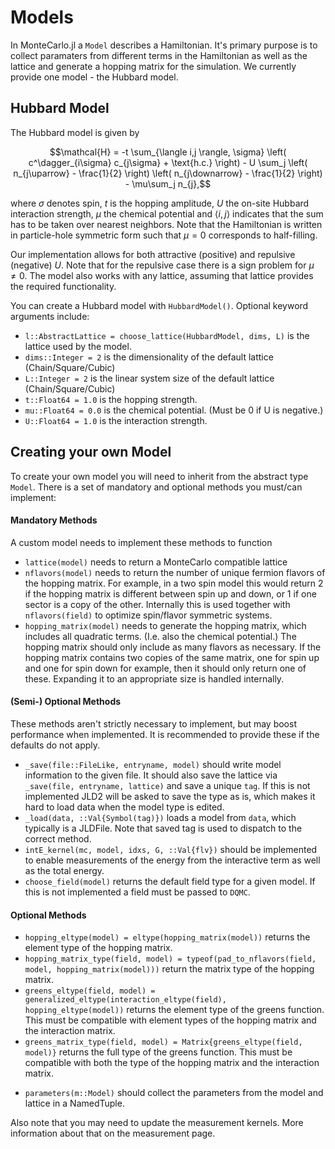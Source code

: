 # Models

In MonteCarlo.jl a `Model` describes a Hamiltonian. It's primary purpose is to collect paramaters from different terms in the Hamiltonian as well as the lattice and generate a hopping matrix for the simulation. We currently provide one model - the Hubbard model.
## Hubbard Model

The  Hubbard model is given by

```math
\mathcal{H} = -t \sum_{\langle i,j \rangle, \sigma} \left( c^\dagger_{i\sigma} c_{j\sigma} + \text{h.c.} \right) - U \sum_j \left( n_{j\uparrow} - \frac{1}{2} \right) \left( n_{j\downarrow} - \frac{1}{2} \right) - \mu\sum_j n_{j},
```

where $\sigma$ denotes spin, $t$ is the hopping amplitude, $U$ the on-site Hubbard interaction strength, $\mu$ the chemical potential and $\langle i, j \rangle$ indicates that the sum has to be taken over nearest neighbors. Note that the Hamiltonian is written in particle-hole symmetric form such that $\mu = 0$ corresponds to half-filling.

Our implementation allows for both attractive (positive) and repulsive (negative) $U$. Note that for the repulsive case there is a sign problem for $\mu \ne 0$. The model also works with any lattice, assuming that lattice provides the required functionality. 

You can create a Hubbard model with `HubbardModel()`. Optional keyword arguments include:
- `l::AbstractLattice = choose_lattice(HubbardModel, dims, L)` is the lattice used by the model. 
- `dims::Integer = 2` is the dimensionality of the default lattice (Chain/Square/Cubic)
- `L::Integer = 2` is the linear system size of the default lattice (Chain/Square/Cubic)
- `t::Float64 = 1.0` is the hopping strength.
- `mu::Float64 = 0.0` is the chemical potential. (Must be 0 if U is negative.)
- `U::Float64 = 1.0` is the interaction strength.

## Creating your own Model

To create your own model you will need to inherit from the abstract type `Model`. There is a set of mandatory and optional methods you must/can implement:

#### Mandatory Methods

A custom model needs to implement these methods to function

- `lattice(model)` needs to return a MonteCarlo compatible lattice
- `nflavors(model)` needs to return the number of unique fermion flavors of the hopping matrix. For example, in a two spin model this would return 2 if the hopping matrix is different between spin up and down, or 1 if one sector is a copy of the other. Internally this is used together with `nflavors(field)` to optimize spin/flavor symmetric systems.
- `hopping_matrix(model)` needs to generate the hopping matrix, which includes all quadratic terms. (I.e. also the chemical potential.) The hopping matrix should only include as many flavors as necessary. If the hopping matrix contains two copies of the same matrix, one for spin up and one for spin down for example, then it should only return one of these. Expanding it to an appropriate size is handled internally.

#### (Semi-) Optional Methods

These methods aren't strictly necessary to implement, but may boost performance when implemented. It is recommended to provide these if the defaults do not apply.


- `_save(file::FileLike, entryname, model)` should write model information to the given file. It should also save the lattice via `_save(file, entryname, lattice)` and save a unique `tag`. If this is not implemented JLD2 will be asked to save the type as is, which makes it hard to load data when the model type is edited.
- `_load(data, ::Val{Symbol(tag)})` loads a model from `data`, which typically is a JLDFile. Note that saved tag is used to dispatch to the correct method.
- `intE_kernel(mc, model, idxs, G, ::Val{flv})` should be implemented to enable measurements of the energy from the interactive term as well as the total energy. 
- `choose_field(model)` returns the default field type for a given model. If this is not implemented a field must be passed to `DQMC`.

#### Optional Methods

- `hopping_eltype(model) = eltype(hopping_matrix(model))` returns the element type of the hopping matrix.
- `hopping_matrix_type(field, model) = typeof(pad_to_nflavors(field, model, hopping_matrix(model)))` return the matrix type of the hopping matrix.
- `greens_eltype(field, model) = generalized_eltype(interaction_eltype(field), hopping_eltype(model))` returns the element type of the greens function. This must be compatible with element types of the hopping matrix and the interaction matrix.
- `greens_matrix_type(field, model) = Matrix{greens_eltype(field, model)}` returns the full type of the greens function. This must be compatible with both the type of the hopping matrix and the interaction matrix.
* `parameters(m::Model)` should collect the parameters from the model and lattice in a NamedTuple.

Also note that you may need to update the measurement kernels. More information about that on the measurement page.